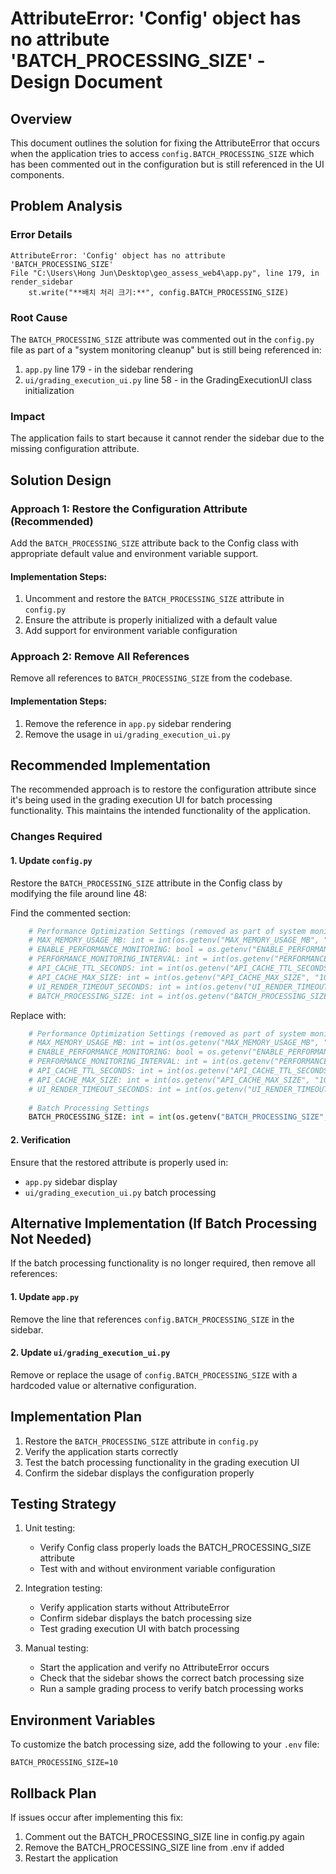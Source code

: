 # AttributeError: 'Config' object has no attribute 'BATCH_PROCESSING_SIZE' - Design Document

## Overview

This document outlines the solution for fixing the AttributeError that occurs when the application tries to access `config.BATCH_PROCESSING_SIZE` which has been commented out in the configuration but is still referenced in the UI components.

## Problem Analysis

### Error Details
```
AttributeError: 'Config' object has no attribute 'BATCH_PROCESSING_SIZE'
File "C:\Users\Hong Jun\Desktop\geo_assess_web4\app.py", line 179, in render_sidebar
    st.write("**배치 처리 크기:**", config.BATCH_PROCESSING_SIZE)
```

### Root Cause
The `BATCH_PROCESSING_SIZE` attribute was commented out in the `config.py` file as part of a "system monitoring cleanup" but is still being referenced in:
1. `app.py` line 179 - in the sidebar rendering
2. `ui/grading_execution_ui.py` line 58 - in the GradingExecutionUI class initialization

### Impact
The application fails to start because it cannot render the sidebar due to the missing configuration attribute.

## Solution Design

### Approach 1: Restore the Configuration Attribute (Recommended)

Add the `BATCH_PROCESSING_SIZE` attribute back to the Config class with appropriate default value and environment variable support.

#### Implementation Steps:
1. Uncomment and restore the `BATCH_PROCESSING_SIZE` attribute in `config.py`
2. Ensure the attribute is properly initialized with a default value
3. Add support for environment variable configuration

### Approach 2: Remove All References

Remove all references to `BATCH_PROCESSING_SIZE` from the codebase.

#### Implementation Steps:
1. Remove the reference in `app.py` sidebar rendering
2. Remove the usage in `ui/grading_execution_ui.py`

## Recommended Implementation

The recommended approach is to restore the configuration attribute since it's being used in the grading execution UI for batch processing functionality. This maintains the intended functionality of the application.

### Changes Required

#### 1. Update `config.py`
Restore the `BATCH_PROCESSING_SIZE` attribute in the Config class by modifying the file around line 48:

Find the commented section:
```python
    # Performance Optimization Settings (removed as part of system monitoring cleanup)
    # MAX_MEMORY_USAGE_MB: int = int(os.getenv("MAX_MEMORY_USAGE_MB", "512"))
    # ENABLE_PERFORMANCE_MONITORING: bool = os.getenv("ENABLE_PERFORMANCE_MONITORING", "true").lower() == "true"
    # PERFORMANCE_MONITORING_INTERVAL: int = int(os.getenv("PERFORMANCE_MONITORING_INTERVAL", "30"))
    # API_CACHE_TTL_SECONDS: int = int(os.getenv("API_CACHE_TTL_SECONDS", "300"))
    # API_CACHE_MAX_SIZE: int = int(os.getenv("API_CACHE_MAX_SIZE", "100"))
    # UI_RENDER_TIMEOUT_SECONDS: int = int(os.getenv("UI_RENDER_TIMEOUT_SECONDS", "30"))
    # BATCH_PROCESSING_SIZE: int = int(os.getenv("BATCH_PROCESSING_SIZE", "10"))
```

Replace with:
```python
    # Performance Optimization Settings (removed as part of system monitoring cleanup)
    # MAX_MEMORY_USAGE_MB: int = int(os.getenv("MAX_MEMORY_USAGE_MB", "512"))
    # ENABLE_PERFORMANCE_MONITORING: bool = os.getenv("ENABLE_PERFORMANCE_MONITORING", "true").lower() == "true"
    # PERFORMANCE_MONITORING_INTERVAL: int = int(os.getenv("PERFORMANCE_MONITORING_INTERVAL", "30"))
    # API_CACHE_TTL_SECONDS: int = int(os.getenv("API_CACHE_TTL_SECONDS", "300"))
    # API_CACHE_MAX_SIZE: int = int(os.getenv("API_CACHE_MAX_SIZE", "100"))
    # UI_RENDER_TIMEOUT_SECONDS: int = int(os.getenv("UI_RENDER_TIMEOUT_SECONDS", "30"))
    
    # Batch Processing Settings
    BATCH_PROCESSING_SIZE: int = int(os.getenv("BATCH_PROCESSING_SIZE", "10"))
```

#### 2. Verification
Ensure that the restored attribute is properly used in:
- `app.py` sidebar display
- `ui/grading_execution_ui.py` batch processing

## Alternative Implementation (If Batch Processing Not Needed)

If the batch processing functionality is no longer required, then remove all references:

#### 1. Update `app.py`
Remove the line that references `config.BATCH_PROCESSING_SIZE` in the sidebar.

#### 2. Update `ui/grading_execution_ui.py`
Remove or replace the usage of `config.BATCH_PROCESSING_SIZE` with a hardcoded value or alternative configuration.

## Implementation Plan

1. Restore the `BATCH_PROCESSING_SIZE` attribute in `config.py`
2. Verify the application starts correctly
3. Test the batch processing functionality in the grading execution UI
4. Confirm the sidebar displays the configuration properly

## Testing Strategy

1. Unit testing:
   - Verify Config class properly loads the BATCH_PROCESSING_SIZE attribute
   - Test with and without environment variable configuration

2. Integration testing:
   - Verify application starts without AttributeError
   - Confirm sidebar displays the batch processing size
   - Test grading execution UI with batch processing

3. Manual testing:
   - Start the application and verify no AttributeError occurs
   - Check that the sidebar shows the correct batch processing size
   - Run a sample grading process to verify batch processing works

## Environment Variables

To customize the batch processing size, add the following to your `.env` file:
```
BATCH_PROCESSING_SIZE=10
```

## Rollback Plan

If issues occur after implementing this fix:
1. Comment out the BATCH_PROCESSING_SIZE line in config.py again
2. Remove the BATCH_PROCESSING_SIZE line from .env if added
3. Restart the application